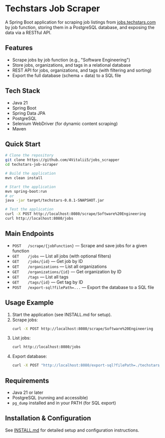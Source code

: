 # Techstars Job Scraper

A Spring Boot application for scraping job listings from [jobs.techstars.com](https://jobs.techstars.com) by job function, storing them in a PostgreSQL database, and exposing the data via a RESTful API.

## Features
- Scrape jobs by job function (e.g., "Software Engineering")
- Store jobs, organizations, and tags in a relational database
- REST API for jobs, organizations, and tags (with filtering and sorting)
- Export the full database (schema + data) to a SQL file

## Tech Stack
- Java 21
- Spring Boot
- Spring Data JPA
- PostgreSQL
- Selenium WebDriver (for dynamic content scraping)
- Maven

## Quick Start
```bash
# Clone the repository
git clone https://github.com/4Vitalii5/jobs_scrapper
cd techstars-job-scraper

# Build the application
mvn clean install

# Start the application
mvn spring-boot:run
# or
java -jar target/techstars-0.0.1-SNAPSHOT.jar

# Test the application
curl -X POST http://localhost:8080/scrape/Software%20Engineering
curl http://localhost:8080/jobs
```

## Main Endpoints
- `POST   /scrape/{jobFunction}` — Scrape and save jobs for a given function
- `GET    /jobs` — List all jobs (with optional filters)
- `GET    /jobs/{id}` — Get job by ID
- `GET    /organizations` — List all organizations
- `GET    /organizations/{id}` — Get organization by ID
- `GET    /tags` — List all tags
- `GET    /tags/{id}` — Get tag by ID
- `POST   /export-sql?filePath=...` — Export the database to a SQL file

## Usage Example
1. Start the application (see INSTALL.md for setup).
2. Scrape jobs:
   ```bash
   curl -X POST http://localhost:8080/scrape/Software%20Engineering
   ```
3. List jobs:
   ```bash
   curl http://localhost:8080/jobs
   ```
4. Export database:
   ```bash
   curl -X POST "http://localhost:8080/export-sql?filePath=./techstars_dump.sql"
   ```

## Requirements
- Java 21 or later
- PostgreSQL (running and accessible)
- `pg_dump` installed and in your PATH (for SQL export)

## Installation & Configuration
See [INSTALL.md](INSTALL.md) for detailed setup and configuration instructions. 
